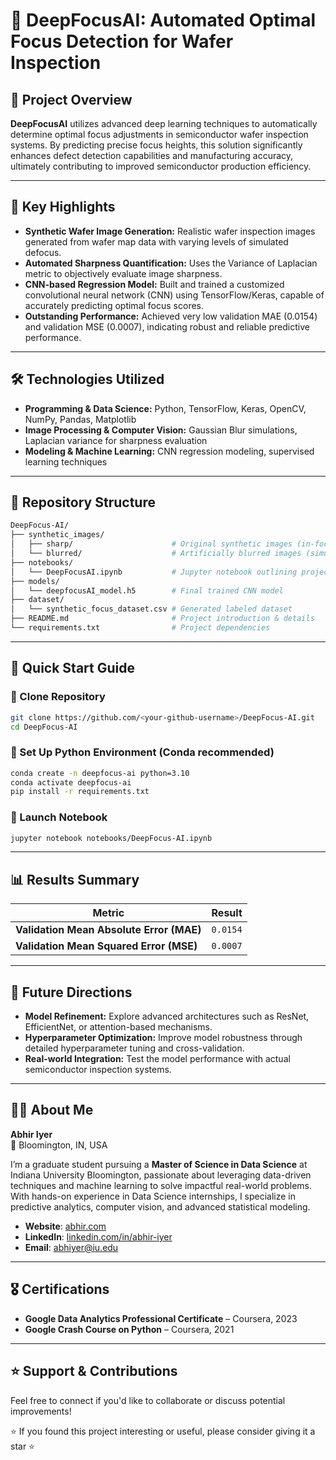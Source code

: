 
# 📌 DeepFocusAI: Automated Optimal Focus Detection for Wafer Inspection

## 🚀 Project Overview

**DeepFocusAI** utilizes advanced deep learning techniques to automatically determine optimal focus adjustments in semiconductor wafer inspection systems. By predicting precise focus heights, this solution significantly enhances defect detection capabilities and manufacturing accuracy, ultimately contributing to improved semiconductor production efficiency.

---

## 🌟 Key Highlights

- **Synthetic Wafer Image Generation:** Realistic wafer inspection images generated from wafer map data with varying levels of simulated defocus.
- **Automated Sharpness Quantification:** Uses the Variance of Laplacian metric to objectively evaluate image sharpness.
- **CNN-based Regression Model:** Built and trained a customized convolutional neural network (CNN) using TensorFlow/Keras, capable of accurately predicting optimal focus scores.
- **Outstanding Performance:** Achieved very low validation MAE (0.0154) and validation MSE (0.0007), indicating robust and reliable predictive performance.

---

## 🛠️ Technologies Utilized

- **Programming & Data Science:** Python, TensorFlow, Keras, OpenCV, NumPy, Pandas, Matplotlib
- **Image Processing & Computer Vision:** Gaussian Blur simulations, Laplacian variance for sharpness evaluation
- **Modeling & Machine Learning:** CNN regression modeling, supervised learning techniques

---

## 📂 Repository Structure

```bash
DeepFocus-AI/
├── synthetic_images/
│   ├── sharp/                      # Original synthetic images (in-focus)
│   └── blurred/                    # Artificially blurred images (simulated defocus)
├── notebooks/
│   └── DeepFocusAI.ipynb           # Jupyter notebook outlining project workflow
├── models/
│   └── deepfocusAI_model.h5        # Final trained CNN model
├── dataset/
│   └── synthetic_focus_dataset.csv # Generated labeled dataset
├── README.md                       # Project introduction & details
└── requirements.txt                # Project dependencies
```

---

## 🚩 Quick Start Guide

### 🔸 Clone Repository

```bash
git clone https://github.com/<your-github-username>/DeepFocus-AI.git
cd DeepFocus-AI
```

### 🔸 Set Up Python Environment (Conda recommended)

```bash
conda create -n deepfocus-ai python=3.10
conda activate deepfocus-ai
pip install -r requirements.txt
```

### 🔸 Launch Notebook

```bash
jupyter notebook notebooks/DeepFocus-AI.ipynb
```

---

## 📊 Results Summary

| Metric                                    | Result    |
|-------------------------------------------|-----------|
| **Validation Mean Absolute Error (MAE)**  | `0.0154`  |
| **Validation Mean Squared Error (MSE)**   | `0.0007`  |

---

## 🔮 Future Directions

- **Model Refinement:** Explore advanced architectures such as ResNet, EfficientNet, or attention-based mechanisms.
- **Hyperparameter Optimization:** Improve model robustness through detailed hyperparameter tuning and cross-validation.
- **Real-world Integration:** Test the model performance with actual semiconductor inspection systems.

---

## 🧑‍💻 About Me

**Abhir Iyer**  
📍 Bloomington, IN, USA  

I’m a graduate student pursuing a **Master of Science in Data Science** at Indiana University Bloomington, passionate about leveraging data-driven techniques and machine learning to solve impactful real-world problems. With hands-on experience in Data Science internships, I specialize in predictive analytics, computer vision, and advanced statistical modeling.

- **Website**: [abhir.com](https://abhir.com)  
- **LinkedIn**: [linkedin.com/in/abhir-iyer](https://linkedin.com/in/abhir-iyer)  
- **Email**: [abhiyer@iu.edu](mailto:abhiyer@iu.edu)  

---

## 🎖️ Certifications

- **Google Data Analytics Professional Certificate** – Coursera, 2023  
- **Google Crash Course on Python** – Coursera, 2021  

---

## ⭐ Support & Contributions

Feel free to connect if you'd like to collaborate or discuss potential improvements!

⭐ If you found this project interesting or useful, please consider giving it a star ⭐
